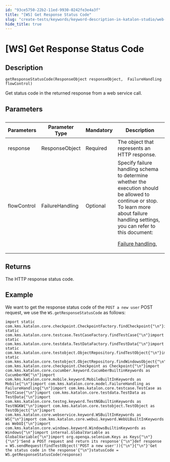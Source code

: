 ```yaml
---
id: "93ce5750-22b2-11ed-9930-0242fe3e4a3f"
title: "[WS] Get Response Status Code"
slug: "create-tests/keywords/keyword-description-in-katalon-studio/web-service-keywords/ws-get-response-status-code"
hide_title: true
---
```


# <a id="concept-5780" class="anchor_top_offset"/><a id="ariaid-title1" class="anchor_top_offset"/>[WS] Get Response Status Code


## Description

<p xmlns="http://www.w3.org/1999/xhtml" className="p"><code className="ph codeph">getResponseStatusCode(ResponseObject responseObject,  FailureHandling flowControl)</code></p> 
<p xmlns="http://www.w3.org/1999/xhtml" className="p">Get status code in the returned  response  from a web service call.</p> 

## Parameters

<div xmlns="http://www.w3.org/1999/xhtml" className="p"><table className="table anchor_top_offset" id="concept-5780__177be1a8-9367-45c9-9073-ddffe92c1331"><caption /><colgroup><col style={{width: '25%'}} /><col style={{width: '25%'}} /><col style={{width: '25%'}} /><col style={{width: '25%'}} /></colgroup><thead className="thead"><tr className><th className="entry anchor_top_offset" id="concept-5780__177be1a8-9367-45c9-9073-ddffe92c1331__entry__1">Parameters</th><th className="entry anchor_top_offset" id="concept-5780__177be1a8-9367-45c9-9073-ddffe92c1331__entry__2">Parameter Type</th><th className="entry anchor_top_offset" id="concept-5780__177be1a8-9367-45c9-9073-ddffe92c1331__entry__3">Mandatory</th><th className="entry anchor_top_offset" id="concept-5780__177be1a8-9367-45c9-9073-ddffe92c1331__entry__4">Description</th></tr></thead><tbody className="tbody"><tr className><td className="entry" headers="concept-5780__177be1a8-9367-45c9-9073-ddffe92c1331__entry__1 concept-5780__177be1a8-9367-45c9-9073-ddffe92c1331__entry__2 concept-5780__177be1a8-9367-45c9-9073-ddffe92c1331__entry__3 concept-5780__177be1a8-9367-45c9-9073-ddffe92c1331__entry__4 ">response</td><td className="entry" headers="concept-5780__177be1a8-9367-45c9-9073-ddffe92c1331__entry__1 concept-5780__177be1a8-9367-45c9-9073-ddffe92c1331__entry__2 concept-5780__177be1a8-9367-45c9-9073-ddffe92c1331__entry__3 concept-5780__177be1a8-9367-45c9-9073-ddffe92c1331__entry__4 ">ResponseObject</td><td className="entry" headers="concept-5780__177be1a8-9367-45c9-9073-ddffe92c1331__entry__1 concept-5780__177be1a8-9367-45c9-9073-ddffe92c1331__entry__2 concept-5780__177be1a8-9367-45c9-9073-ddffe92c1331__entry__3 concept-5780__177be1a8-9367-45c9-9073-ddffe92c1331__entry__4 ">	Required</td><td className="entry" headers="concept-5780__177be1a8-9367-45c9-9073-ddffe92c1331__entry__1 concept-5780__177be1a8-9367-45c9-9073-ddffe92c1331__entry__2 concept-5780__177be1a8-9367-45c9-9073-ddffe92c1331__entry__3 concept-5780__177be1a8-9367-45c9-9073-ddffe92c1331__entry__4 ">The object that represents an HTTP response.</td></tr><tr className><td className="entry" headers="concept-5780__177be1a8-9367-45c9-9073-ddffe92c1331__entry__1 concept-5780__177be1a8-9367-45c9-9073-ddffe92c1331__entry__2 concept-5780__177be1a8-9367-45c9-9073-ddffe92c1331__entry__3 concept-5780__177be1a8-9367-45c9-9073-ddffe92c1331__entry__4 ">flowControl</td><td className="entry" headers="concept-5780__177be1a8-9367-45c9-9073-ddffe92c1331__entry__1 concept-5780__177be1a8-9367-45c9-9073-ddffe92c1331__entry__2 concept-5780__177be1a8-9367-45c9-9073-ddffe92c1331__entry__3 concept-5780__177be1a8-9367-45c9-9073-ddffe92c1331__entry__4 ">FailureHandling</td><td className="entry" headers="concept-5780__177be1a8-9367-45c9-9073-ddffe92c1331__entry__1 concept-5780__177be1a8-9367-45c9-9073-ddffe92c1331__entry__2 concept-5780__177be1a8-9367-45c9-9073-ddffe92c1331__entry__3 concept-5780__177be1a8-9367-45c9-9073-ddffe92c1331__entry__4 ">Optional</td><td className="entry" headers="concept-5780__177be1a8-9367-45c9-9073-ddffe92c1331__entry__1 concept-5780__177be1a8-9367-45c9-9073-ddffe92c1331__entry__2 concept-5780__177be1a8-9367-45c9-9073-ddffe92c1331__entry__3 concept-5780__177be1a8-9367-45c9-9073-ddffe92c1331__entry__4 ">Specify failure handling schema to determine whether the execution should be allowed to continue or stop. To learn more about failure handling settings, you can refer to this document: <p className="p"><a className="xref" href="/docs/maintain/configure-failure-handling-settings-in-katalon-studio">Failure handling.</a></p></td></tr></tbody></table></div>

## Returns

<p xmlns="http://www.w3.org/1999/xhtml" className="p">The HTTP response status code.</p> 

## Example

<p xmlns="http://www.w3.org/1999/xhtml" className="p">We want to get the response status code of the <code className="ph codeph">POST a new user</code> POST request, we use the <code className="ph codeph">WS.getResponseStatusCode</code> as follows:</p> 
<div xmlns="http://www.w3.org/1999/xhtml" className="p"><pre className="pre codeblock"><code>import static com.kms.katalon.core.checkpoint.CheckpointFactory.findCheckpoint{"\n"}import static com.kms.katalon.core.testcase.TestCaseFactory.findTestCase{"\n"}import static com.kms.katalon.core.testdata.TestDataFactory.findTestData{"\n"}import static com.kms.katalon.core.testobject.ObjectRepository.findTestObject{"\n"}import static com.kms.katalon.core.testobject.ObjectRepository.findWindowsObject{"\n"}import com.kms.katalon.core.checkpoint.Checkpoint as Checkpoint{"\n"}import com.kms.katalon.core.cucumber.keyword.CucumberBuiltinKeywords as CucumberKW{"\n"}import com.kms.katalon.core.mobile.keyword.MobileBuiltInKeywords as Mobile{"\n"}import com.kms.katalon.core.model.FailureHandling as FailureHandling{"\n"}import com.kms.katalon.core.testcase.TestCase as TestCase{"\n"}import com.kms.katalon.core.testdata.TestData as TestData{"\n"}import com.kms.katalon.core.testng.keyword.TestNGBuiltinKeywords as TestNGKW{"\n"}import com.kms.katalon.core.testobject.TestObject as TestObject{"\n"}import com.kms.katalon.core.webservice.keyword.WSBuiltInKeywords as WS{"\n"}import com.kms.katalon.core.webui.keyword.WebUiBuiltInKeywords as WebUI{"\n"}import com.kms.katalon.core.windows.keyword.WindowsBuiltinKeywords as Windows{"\n"}import internal.GlobalVariable as GlobalVariable{"\n"}import org.openqa.selenium.Keys as Keys{"\n"}{"\n"}'Send a POST request and return its response'{"\n"}def response = WS.sendRequest(findTestObject('POST a new user')){"\n"}{"\n"}'Get the status code in the response'{"\n"}statusCode = WS.getResponseStatusCode(response)</code></pre></div>
